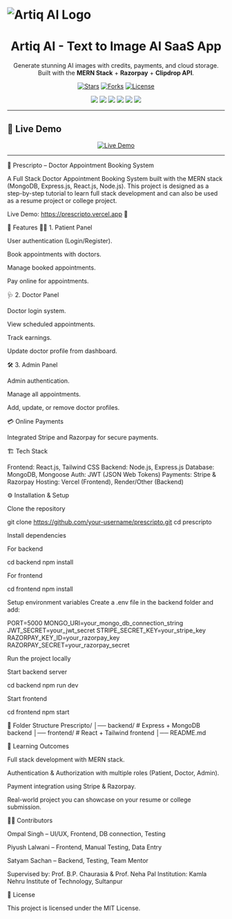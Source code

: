 # ![Artiq AI Logo](https://res.cloudinary.com/dusmnbymp/image/upload/v1758252980/logoA_xwg1mw.png)

<h1 align="center">Artiq AI - Text to Image AI SaaS App</h1> <p align="center"> Generate stunning AI images with credits, payments, and cloud storage. Built with the <b>MERN Stack</b> + <b>Razorpay</b> + <b>Clipdrop API</b>. </p> <p align="center"> <a href="https://github.com/OmpalSingh01/Artiq-AI/tree/master/client"><img src="https://img.shields.io/github/stars/OmpalSingh01/Artiq-AI?style=for-the-badge" alt="Stars"></a> <a href="https://github.com/OmpalSingh01/Artiq-AI/tree/master/server"><img src="https://img.shields.io/github/forks/OmpalSingh01/Artiq-AI?style=for-the-badge" alt="Forks"></a> <a href="https://opensource.org/licenses/MIT"><img src="https://img.shields.io/badge/License-MIT-green?style=for-the-badge" alt="License"></a> </p> <p align="center"> <img src="https://img.shields.io/badge/MongoDB-4EA94B?style=for-the-badge&logo=mongodb&logoColor=white" /> <img src="https://img.shields.io/badge/Express.js-000000?style=for-the-badge&logo=express&logoColor=white" /> <img src="https://img.shields.io/badge/React-20232A?style=for-the-badge&logo=react&logoColor=61DAFB" /> <img src="https://img.shields.io/badge/Node.js-43853D?style=for-the-badge&logo=node.js&logoColor=white" /> <img src="https://img.shields.io/badge/Razorpay-02042B?style=for-the-badge&logo=razorpay&logoColor=white" /> <img src="https://img.shields.io/badge/Cloudinary-3448C5?style=for-the-badge&logo=cloudinary&logoColor=white" /> </p>

---


## 🚀 Live Demo
<p align="center">
  <a href="[https://prescripto-f.vercel.app/](https://prescripto-f.vercel.app/)">
    <img src="https://img.shields.io/badge/🔗%20Live%20Demo-Artiq%20AI-blue?style=for-the-badge&logo=vercel" alt="Live Demo" />
  </a>
</p>

---





🏥 Prescripto – Doctor Appointment Booking System

A Full Stack Doctor Appointment Booking System built with the MERN stack (MongoDB, Express.js, React.js, Node.js).
This project is designed as a step-by-step tutorial to learn full stack development and can also be used as a resume project or college project.

Live Demo: https://prescripto.vercel.app
 🚀

📌 Features
👨‍⚕️ 1. Patient Panel

User authentication (Login/Register).

Book appointments with doctors.

Manage booked appointments.

Pay online for appointments.

🩺 2. Doctor Panel

Doctor login system.

View scheduled appointments.

Track earnings.

Update doctor profile from dashboard.

🛠️ 3. Admin Panel

Admin authentication.

Manage all appointments.

Add, update, or remove doctor profiles.

💳 Online Payments

Integrated Stripe and Razorpay for secure payments.

🏗️ Tech Stack

Frontend: React.js, Tailwind CSS
Backend: Node.js, Express.js
Database: MongoDB, Mongoose
Auth: JWT (JSON Web Tokens)
Payments: Stripe & Razorpay
Hosting: Vercel (Frontend), Render/Other (Backend)

⚙️ Installation & Setup

Clone the repository

git clone https://github.com/your-username/prescripto.git
cd prescripto


Install dependencies

For backend

cd backend
npm install


For frontend

cd frontend
npm install


Setup environment variables
Create a .env file in the backend folder and add:

PORT=5000
MONGO_URI=your_mongo_db_connection_string
JWT_SECRET=your_jwt_secret
STRIPE_SECRET_KEY=your_stripe_key
RAZORPAY_KEY_ID=your_razorpay_key
RAZORPAY_SECRET=your_razorpay_secret


Run the project locally

Start backend server

cd backend
npm run dev


Start frontend

cd frontend
npm start

📂 Folder Structure
Prescripto/
│── backend/         # Express + MongoDB backend
│── frontend/        # React + Tailwind frontend
│── README.md

🎯 Learning Outcomes

Full stack development with MERN stack.

Authentication & Authorization with multiple roles (Patient, Doctor, Admin).

Payment integration using Stripe & Razorpay.

Real-world project you can showcase on your resume or college submission.

👨‍💻 Contributors

Ompal Singh – UI/UX, Frontend, DB connection, Testing

Piyush Lalwani – Frontend, Manual Testing, Data Entry

Satyam Sachan – Backend, Testing, Team Mentor

Supervised by: Prof. B.P. Chaurasia & Prof. Neha Pal
Institution: Kamla Nehru Institute of Technology, Sultanpur

📜 License

This project is licensed under the MIT License.
